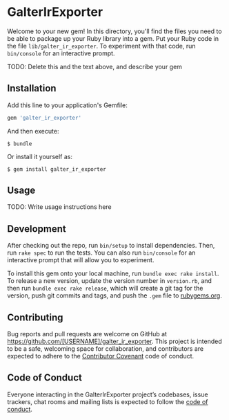# GalterIrExporter

Welcome to your new gem! In this directory, you'll find the files you need to be able to package up your Ruby library into a gem. Put your Ruby code in the file `lib/galter_ir_exporter`. To experiment with that code, run `bin/console` for an interactive prompt.

TODO: Delete this and the text above, and describe your gem

## Installation

Add this line to your application's Gemfile:

```ruby
gem 'galter_ir_exporter'
```

And then execute:

    $ bundle

Or install it yourself as:

    $ gem install galter_ir_exporter

## Usage

TODO: Write usage instructions here

## Development

After checking out the repo, run `bin/setup` to install dependencies. Then, run `rake spec` to run the tests. You can also run `bin/console` for an interactive prompt that will allow you to experiment.

To install this gem onto your local machine, run `bundle exec rake install`. To release a new version, update the version number in `version.rb`, and then run `bundle exec rake release`, which will create a git tag for the version, push git commits and tags, and push the `.gem` file to [rubygems.org](https://rubygems.org).

## Contributing

Bug reports and pull requests are welcome on GitHub at https://github.com/[USERNAME]/galter_ir_exporter. This project is intended to be a safe, welcoming space for collaboration, and contributors are expected to adhere to the [Contributor Covenant](http://contributor-covenant.org) code of conduct.

## Code of Conduct

Everyone interacting in the GalterIrExporter project’s codebases, issue trackers, chat rooms and mailing lists is expected to follow the [code of conduct](https://github.com/[USERNAME]/galter_ir_exporter/blob/master/CODE_OF_CONDUCT.md).
